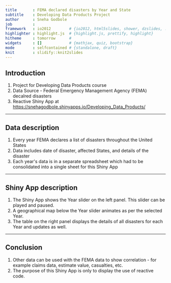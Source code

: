 ```yaml
---
title       : FEMA declared disasters by Year and State
subtitle    : Developing Data Products Project
author      : Sneha Godbole
job         : 
framework   : io2012        # {io2012, html5slides, shower, dzslides, ...}
highlighter : highlight.js  # {highlight.js, prettify, highlight}
hitheme     : tomorrow      # 
widgets     : []            # {mathjax, quiz, bootstrap}
mode        : selfcontained # {standalone, draft}
knit        : slidify::knit2slides
---
```


## Introduction

1. Project for Developing Data Products course
2. Data Source - Federal Emergency Management Agency (FEMA) decalred disasters
3. Reactive Shiny App at https://snehagodbole.shinyapps.io/Developing_Data_Products/

---

## Data description

1. Every year FEMA declares a list of disasters throughout the United States
2. Data includes date of disaster, affected States, and details of the disaster
3. Each year's data is in a separate spreadsheet which had to be consolidated into a single sheet for this Shiny App

---

## Shiny App description

1. The Shiny App shows the Year slider on the left panel. This slider can be played and paused.
2. A geographical map below the Year slider animates as per the selected Year.
3. The table on the right panel displays the details of all disasters for each Year and updates as well.

---

## Conclusion

1. Other data can be used with the FEMA data to show correlation - for example claims data, estimate value, casualties, etc.
2. The purpose of this Shiny App is only to display the use of reactive code.




